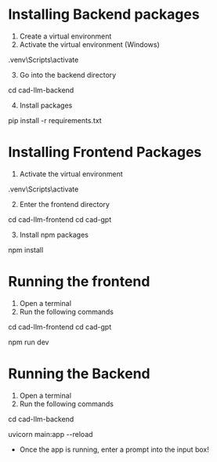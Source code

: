 # Installing Backend packages

1. Create a virtual environment
2. Activate the virtual environment (Windows)

.venv\Scripts\activate

3. Go into the backend directory

cd cad-llm-backend

4. Install packages

pip install -r requirements.txt

# Installing Frontend Packages

1. Activate the virtual environment

.venv\Scripts\activate

2. Enter the frontend directory

cd cad-llm-frontend
cd cad-gpt

3. Install npm packages

npm install

# Running the frontend
1. Open a terminal 
2. Run the following commands 

cd cad-llm-frontend
cd cad-gpt

npm run dev

# Running the Backend
1. Open a terminal
2. Run the following commands 

cd cad-llm-backend

uvicorn main:app --reload

- Once the app is running, enter a prompt into the input box!

